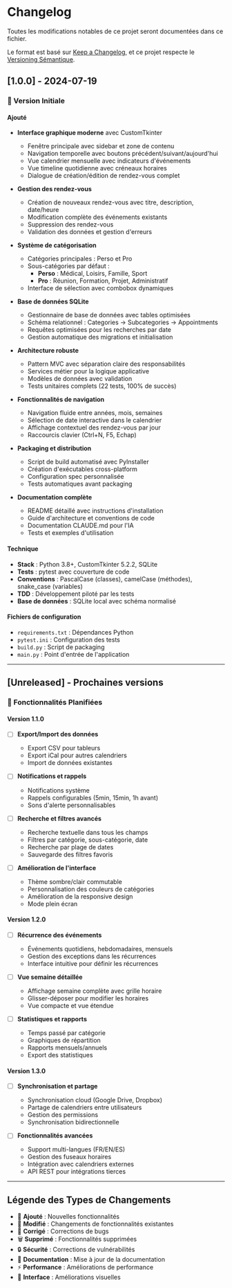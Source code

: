 # Changelog

Toutes les modifications notables de ce projet seront documentées dans ce fichier.

Le format est basé sur [Keep a Changelog](https://keepachangelog.com/fr/1.0.0/),
et ce projet respecte le [Versioning Sémantique](https://semver.org/lang/fr/).

## [1.0.0] - 2024-07-19

### 🎉 Version Initiale

#### Ajouté
- **Interface graphique moderne** avec CustomTkinter
  - Fenêtre principale avec sidebar et zone de contenu
  - Navigation temporelle avec boutons précédent/suivant/aujourd'hui
  - Vue calendrier mensuelle avec indicateurs d'événements
  - Vue timeline quotidienne avec créneaux horaires
  - Dialogue de création/édition de rendez-vous complet

- **Gestion des rendez-vous**
  - Création de nouveaux rendez-vous avec titre, description, date/heure
  - Modification complète des événements existants
  - Suppression des rendez-vous
  - Validation des données et gestion d'erreurs

- **Système de catégorisation**
  - Catégories principales : Perso et Pro
  - Sous-catégories par défaut :
    - **Perso** : Médical, Loisirs, Famille, Sport
    - **Pro** : Réunion, Formation, Projet, Administratif
  - Interface de sélection avec combobox dynamiques

- **Base de données SQLite**
  - Gestionnaire de base de données avec tables optimisées
  - Schéma relationnel : Categories → Subcategories → Appointments
  - Requêtes optimisées pour les recherches par date
  - Gestion automatique des migrations et initialisation

- **Architecture robuste**
  - Pattern MVC avec séparation claire des responsabilités
  - Services métier pour la logique applicative
  - Modèles de données avec validation
  - Tests unitaires complets (22 tests, 100% de succès)

- **Fonctionnalités de navigation**
  - Navigation fluide entre années, mois, semaines
  - Sélection de date interactive dans le calendrier
  - Affichage contextuel des rendez-vous par jour
  - Raccourcis clavier (Ctrl+N, F5, Echap)

- **Packaging et distribution**
  - Script de build automatisé avec PyInstaller
  - Création d'exécutables cross-platform
  - Configuration spec personnalisée
  - Tests automatiques avant packaging

- **Documentation complète**
  - README détaillé avec instructions d'installation
  - Guide d'architecture et conventions de code
  - Documentation CLAUDE.md pour l'IA
  - Tests et exemples d'utilisation

#### Technique
- **Stack** : Python 3.8+, CustomTkinter 5.2.2, SQLite
- **Tests** : pytest avec couverture de code
- **Conventions** : PascalCase (classes), camelCase (méthodes), snake_case (variables)
- **TDD** : Développement piloté par les tests
- **Base de données** : SQLite local avec schéma normalisé

#### Fichiers de configuration
- `requirements.txt` : Dépendances Python
- `pytest.ini` : Configuration des tests
- `build.py` : Script de packaging
- `main.py` : Point d'entrée de l'application

---

## [Unreleased] - Prochaines versions

### 🔮 Fonctionnalités Planifiées

#### Version 1.1.0
- [ ] **Export/Import des données**
  - Export CSV pour tableurs
  - Export iCal pour autres calendriers
  - Import de données existantes
  
- [ ] **Notifications et rappels**
  - Notifications système
  - Rappels configurables (5min, 15min, 1h avant)
  - Sons d'alerte personnalisables

- [ ] **Recherche et filtres avancés**
  - Recherche textuelle dans tous les champs
  - Filtres par catégorie, sous-catégorie, date
  - Recherche par plage de dates
  - Sauvegarde des filtres favoris

- [ ] **Amélioration de l'interface**
  - Thème sombre/clair commutable
  - Personnalisation des couleurs de catégories
  - Amélioration de la responsive design
  - Mode plein écran

#### Version 1.2.0
- [ ] **Récurrence des événements**
  - Événements quotidiens, hebdomadaires, mensuels
  - Gestion des exceptions dans les récurrences
  - Interface intuitive pour définir les récurrences

- [ ] **Vue semaine détaillée**
  - Affichage semaine complète avec grille horaire
  - Glisser-déposer pour modifier les horaires
  - Vue compacte et vue étendue

- [ ] **Statistiques et rapports**
  - Temps passé par catégorie
  - Graphiques de répartition
  - Rapports mensuels/annuels
  - Export des statistiques

#### Version 1.3.0
- [ ] **Synchronisation et partage**
  - Synchronisation cloud (Google Drive, Dropbox)
  - Partage de calendriers entre utilisateurs
  - Gestion des permissions
  - Synchronisation bidirectionnelle

- [ ] **Fonctionnalités avancées**
  - Support multi-langues (FR/EN/ES)
  - Gestion des fuseaux horaires
  - Intégration avec calendriers externes
  - API REST pour intégrations tierces

---

## Légende des Types de Changements

- 🎉 **Ajouté** : Nouvelles fonctionnalités
- 🔧 **Modifié** : Changements de fonctionnalités existantes
- 🐛 **Corrigé** : Corrections de bugs
- 🗑️ **Supprimé** : Fonctionnalités supprimées
- 🔒 **Sécurité** : Corrections de vulnérabilités
- 📝 **Documentation** : Mise à jour de la documentation
- ⚡ **Performance** : Améliorations de performance
- 🎨 **Interface** : Améliorations visuelles